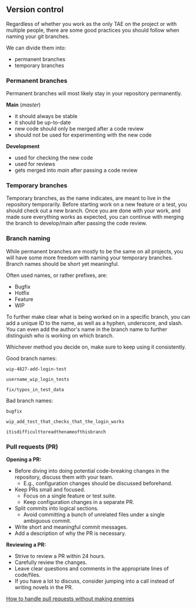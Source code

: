 ## Version control

Regardless of whether you work as the only TAE on the project or with multiple people, there are some good practices you should follow when naming your git branches.

We can divide them into:

- permanent branches
- temporary branches


### Permanent branches

Permanent branches will most likely stay in your repository permanently.

**Main** (_master_)

- it should always be stable
- it should be up-to-date
- new code should only be merged after a code review
- should not be used for experimenting with the new code

**Development**

- used for checking the new code
- used for reviews
- gets merged into _main_ after passing a code review


### Temporary branches

Temporary branches, as the name indicates, are meant to live in the repository temporarily. Before starting work on a new feature or a test, you should check out a new branch. Once you are done with your work, and made sure everything works as expected, you can continue with merging the branch to develop/main after passing the code review.


### Branch naming

While permanent branches are mostly to be the same on all projects, you will have some more freedom with naming your temporary branches. Branch names should be short yet meaningful.

Often used names, or rather prefixes, are:

- Bugfix
- Hotfix
- Feature
- WIP

To further make clear what is being worked on in a specific branch, you can add a unique ID to the name, as well as a hyphen, underscore, and slash. You can even add the author's name in the branch name to further distinguish who is working on which branch.

Whichever method you decide on, make sure to keep using it consistently.

Good branch names:

`wip-4827-add-login-test`

`username_wip_login_tests`

`fix/typos_in_test_data`


Bad branch names:

`bugfix`

`wip_add_test_that_checks_that_the_login_works`

`itisdifficulttoreadthenameofthisbranch`


### Pull requests (PR)

**Opening a PR:**

- Before diving into doing potential code-breaking changes in the repository, discuss them with your team.
  - E.g., configuration changes should be discussed beforehand.
- Keep PRs small and focused.
  - Focus on a single feature or test suite.
  - Keep configuration changes in a separate PR.
- Split commits into logical sections.
  - Avoid committing a bunch of unrelated files under a single ambiguous commit.
- Write short and meaningful commit messages.
- Add a description of why the PR is necessary.


**Reviewing a PR:**

- Strive to review a PR within 24 hours.
- Carefully review the changes.
- Leave clear questions and comments in the appropriate lines of code/files.
- If you have a lot to discuss, consider jumping into a call instead of writing novels in the PR.

[How to handle pull requests without making enemies](https://infinum.com/blog/write-good-pull-requests/)
